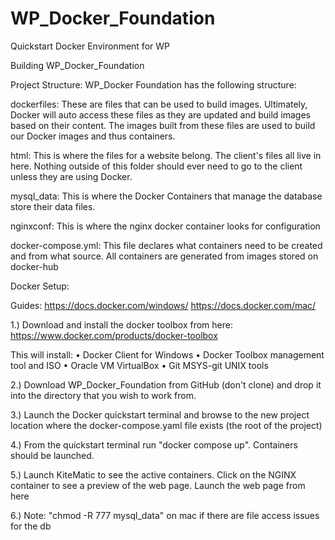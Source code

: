  # WP_Docker_Foundation
Quickstart Docker Environment for WP



Building WP_Docker_Foundation

Project Structure:
WP_Docker Foundation has the following structure:

dockerfiles: These are files that can be used to build images. Ultimately, Docker will auto access these files as they are updated and build images based on their content. The images built from these files are used to build our Docker images and thus containers.

html: This is where the files for a website belong. The client's files all live in here. Nothing outside of this folder should ever need to go to the client unless they are using Docker.

mysql_data: This is where the Docker Containers that manage the database store their data files.

nginxconf: This is where the nginx docker container looks for configuration

docker-compose.yml: This file declares what containers need to be created and from what source. All containers are generated from images stored on docker-hub

Docker Setup:

Guides:
https://docs.docker.com/windows/
https://docs.docker.com/mac/

1.) Download and install the docker toolbox from here:
https://www.docker.com/products/docker-toolbox

This will install:
• Docker Client for Windows
• Docker Toolbox management tool and ISO
• Oracle VM VirtualBox
• Git MSYS-git UNIX tools


2.) Download WP_Docker_Foundation from GitHub (don't clone) and drop it into the directory that you wish to work from.

3.) Launch the Docker quickstart terminal and browse to the new project location where the docker-compose.yaml file exists (the root of the project)

4.) From the quickstart terminal run "docker compose up". Containers should be launched.

5.) Launch KiteMatic to see the active containers. Click on the NGINX container to see a preview of the web page. Launch the web page from here

6.) Note: "chmod -R 777 mysql_data" on mac if there are file access issues for the db
